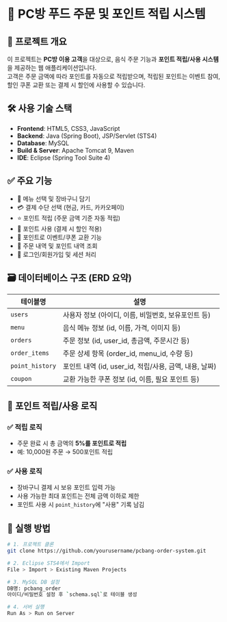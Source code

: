 # 🍜 PC방 푸드 주문 및 포인트 적립 시스템

## 📌 프로젝트 개요

이 프로젝트는 **PC방 이용 고객**을 대상으로, 음식 주문 기능과 **포인트 적립/사용 시스템**을 제공하는 웹 애플리케이션입니다.  
고객은 주문 금액에 따라 포인트를 자동으로 적립받으며, 적립된 포인트는 이벤트 참여, 할인 쿠폰 교환 또는 결제 시 할인에 사용할 수 있습니다.

## 🛠 사용 기술 스택

- **Frontend**: HTML5, CSS3, JavaScript
- **Backend**: Java (Spring Boot), JSP/Servlet (STS4)
- **Database**: MySQL
- **Build & Server**: Apache Tomcat 9, Maven
- **IDE**: Eclipse (Spring Tool Suite 4)


## ✅ 주요 기능

- 🛒 메뉴 선택 및 장바구니 담기
- 💳 결제 수단 선택 (현금, 카드, 카카오페이)
- ⭐ 포인트 적립 (주문 금액 기준 자동 적립)
- 🔁 포인트 사용 (결제 시 할인 적용)
- 🎁 포인트로 이벤트/쿠폰 교환 기능
- 🧾 주문 내역 및 포인트 내역 조회
- 🔐 로그인/회원가입 및 세션 처리


## 🗃️ 데이터베이스 구조 (ERD 요약)

| 테이블명 | 설명 |
|----------|------|
| `users` | 사용자 정보 (아이디, 이름, 비밀번호, 보유포인트 등) |
| `menu` | 음식 메뉴 정보 (id, 이름, 가격, 이미지 등) |
| `orders` | 주문 정보 (id, user_id, 총금액, 주문시간 등) |
| `order_items` | 주문 상세 항목 (order_id, menu_id, 수량 등) |
| `point_history` | 포인트 내역 (id, user_id, 적립/사용, 금액, 내용, 날짜) |
| `coupon` | 교환 가능한 쿠폰 정보 (id, 이름, 필요 포인트 등) |


## 🧠 포인트 적립/사용 로직

### ✅ 적립 로직
- 주문 완료 시 총 금액의 **5%를 포인트로 적립**
- 예: 10,000원 주문 → 500포인트 적립

### ✅ 사용 로직
- 장바구니 결제 시 보유 포인트 입력 가능
- 사용 가능한 최대 포인트는 전체 금액 이하로 제한
- 포인트 사용 시 `point_history`에 "사용" 기록 남김


## 🚀 실행 방법

```bash
# 1. 프로젝트 클론
git clone https://github.com/yourusername/pcbang-order-system.git

# 2. Eclipse STS4에서 Import
File > Import > Existing Maven Projects

# 3. MySQL DB 설정
DB명: pcbang_order
아이디/비밀번호 설정 후 `schema.sql`로 테이블 생성

# 4. 서버 실행
Run As > Run on Server

